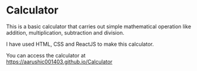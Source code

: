 # Calculator

This is a basic calculator that carries out simple mathematical operation like addition, multiplication, subtraction and division. 

I have used HTML, CSS and ReactJS to make this calculator.

You can access the calculator at https://aarushic001403.github.io/Calculator 